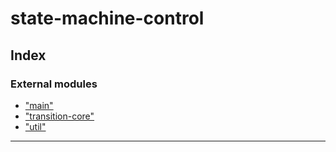
#  state-machine-control

## Index

### External modules

* ["main"](modules/_main_.md)
* ["transition-core"](modules/_transition_core_.md)
* ["util"](modules/_util_.md)

---

